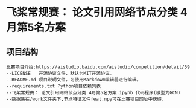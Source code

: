 # 飞桨常规赛： 论文引用网络节点分类 4月第5名方案

## 项目结构
```
比赛项目介绍:https://aistudio.baidu.com/aistudio/competition/detail/59
--LICENSE   开源协议文件，默认为MIT开源协议。
--README.md 项目说明文件，可使用Markdowm编辑器进行编辑。
--requirements.txt Python项目依赖列表
--飞桨常规赛： 论文引用网络节点分类 4月第5名方案.ipynb 代码程序(模型为GCN)
--数据集在/work文件夹下,节点特征文件feat.npy可在比赛项目网址中获得.
```  


